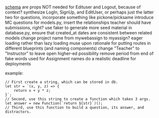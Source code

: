 [schema](https://drawsql.app/appacademy-2/diagrams/webassign#)
are props NOT needed for Edituser and Logout, because of context?
synthesize LogIn, SignUp, and EditUser, or perhaps just the latter two
for questions, incorporate something like pickone/picksame
introduce MC questions
for models.py, insert the relationships
teacher should have submissions, right?
use faker to generate more seed material
in database.py, ensure that created_at dates are consistent between related models
change project name from mywebassign to myassign?
eager loading rather than lazy loading
muse upon rationale for putting routes in different blueprints (and naming components)
change "Teacher" to "Instructor" to leave open higher-ed possibility
remove period from end of fake words used for Assignment names
do a realistic deadline for deployments

example:
```
// First create a string, which can be stored in db.
let str = `(x, y, z) => {
    return x + y * z;
}`;
// Second, use this string to create a function which takes 3 args.
let answer = new Function(`return ${str}`)();
// Third, use this function to build a question, its answer, and distractors.
